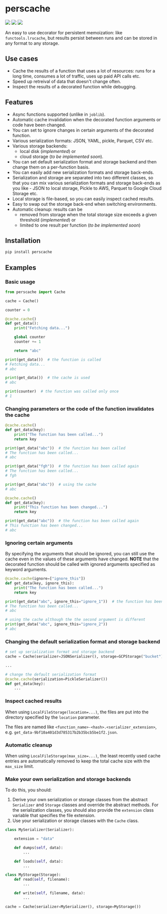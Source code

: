 # perscache

![](https://img.shields.io/pypi/dm/perscache.svg?maxAge=2592000)
![](https://img.shields.io/pypi/v/perscache.svg?maxAge=2592000)
![](https://img.shields.io/pypi/l/perscache.svg?maxAge=2592000)

An easy to use decorator for persistent memoization: like `functools.lrucache`, but results persist between runs and can be stored in any format to any storage.

## Use cases
- Cache the results of a function that uses a lot of resources: runs for a long time, consumes a lot of traffic, uses up paid API calls etc.
- Speed up retreival of data that doesn't change often.
- Inspect the results of a decorated function while debugging.

## Features
- Async functions supported (unlike in `joblib`).
- Automatic cache invalidation when the decorated function arguments or code have been changed.
- You can set to ignore changes in certain arguments of the decorated function.
- Various serialization formats: JSON, YAML, pickle, Parquet, CSV etc.
- Various storage backends:
    - local disk (_implemented_) or
    - cloud storage (_to be implemented soon_).
- You can set default serialization format and storage backend and then change them on a per-function basis.
- You can easily add new serialization formats and storage back-ends.
- Serialization and storage are separated into two different classes, so that you can mix various serialization formats and storage back-ends as you like - JSON to local storage, Pickle to AWS, Parquet to Google Cloud Storage etc.
- Local storage is file-based, so you can easily inspect cached results.
- Easy to swap out the storage back-end when switching environments.
- Automatic cleanup: results can be
    - removed from storage when the total storage size exceeds a given threshold (_implemented_) or
    - limited to one result per function (_to be implemented soon_)

## Installation
```bash
pip install perscache
```

## Examples
### Basic usage
```python
from perscache import Cache

cache = Cache()

counter = 0

@cache.cache()
def get_data():
    print("Fetching data...")

    global counter
    counter += 1

    return "abc"

print(get_data())  # the function is called
# Fetching data...
# abc

print(get_data())  # the cache is used
# abc

print(counter)  # the function was called only once
# 1
```

### Changing parameters or the code of the function invalidates the cache
```python
@cache.cache()
def get_data(key):
    print("The function has been called...")
    return key

print(get_data("abc"))  # the function has been called
# The function has been called...
# abc

print(get_data("fgh"))  # the function has been called again
# The function has been called...
# fgh

print(get_data("abc"))  # using the cache
# abc

@cache.cache()
def get_data(key):
    print("This function has been changed...")
    return key

print(get_data("abc"))  # the function has been called again
# This function has been changed...
# abc

```
### Ignoring certain arguments
By specifying the arguments that should be ignored, you can still use the cache even in the values of these arguments have changed. **NOTE** that the decorated function should be called with ignored arguments specified as keyword arguments.
```python
@cache.cache(ignore=["ignore_this"])
def get_data(key, ignore_this):
    print("The function has been called...")
    return key

print(get_data("abc", ignore_this="ignore_1"))  # the function has been called
# The function has been called...
# abc

# using the cache although the the second argument is different
print(get_data("abc", ignore_this="ignore_2"))
# abc
```

### Changing the default serialization format and storage backend
```python
# set up serialization format and storage backend
cache = Cache(serializer=JSONSerializer(), storage=GCPStorage("bucket"))

...

# change the default serialization format
@cache.cache(serialization=PickleSerializer())
def get_data(key):
    ...
```

### Inspect cached results
When using `LocalFileStorage(location=...)`, the files are put into the directory specified by the `location` parameter.

The files are named like `<function_name>-<hash>.<serializer_extension>`, e.g. `get_data-9bf10a401d3d785317b2b35bcb5be1f2.json`.

### Automatic cleanup
When using `LocalFileStorage(max_size=...)`, the least recently used cache entries are automatically removed to keep the total cache size with the `max_size` limit.

### Make your own serialization and storage backends
To do this, you should:
1. Derive your own serialization or storage classes from the abstract `Serializer` and `Storage` classes and override the abstract methods. For the serialization classes, you should also provide the `extension` class variable that specifies the file extension.
2. Use your serialization or storage classes with the `Cache` class.

```python
class MySerializer(Serializer):

    extension = "data"

    def dumps(self, data):
        ...

    def loads(self, data):
        ...

class MyStorage(Storage):
    def read(self, filename):
        ...

    def write(self, filename, data):
        ...

cache = Cache(serializer=MySerializer(), storage=MyStorage())
```
